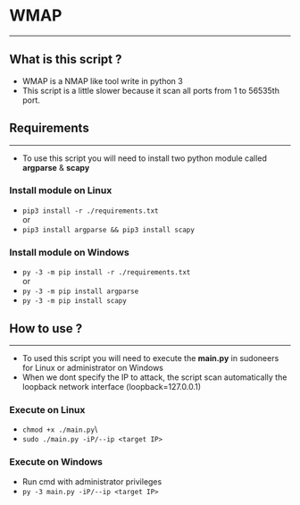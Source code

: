 # **WMAP**
---
## What is this script ?
- WMAP is a NMAP like tool write in python 3
- This script is a little slower because it scan all ports from 1 to 56535th port.

## Requirements
---
- To use this script you will need to install two python module called **argparse** & **scapy**

### Install module on Linux
- `pip3 install -r ./requirements.txt`\
or
- ```pip3 install argparse && pip3 install scapy```

### Install module on Windows
- `py -3 -m pip install -r ./requirements.txt`\
or
- `py -3 -m pip install argparse ` 
- `py -3 -m pip install scapy`

## How to use ?
---
- To used this script you will need to execute the **main.py** in sudoneers for Linux or administrator on Windows
- When we dont specify the IP to attack, the script scan automatically the loopback network interface (loopback=127.0.0.1)

### Execute on Linux
- `chmod +x ./main.py`\
- `sudo ./main.py -iP/--ip <target IP>` 

### Execute on Windows
- Run cmd with administrator privileges
- `py -3 main.py -iP/--ip <target IP> `
